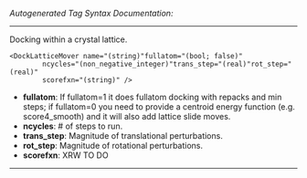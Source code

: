_Autogenerated Tag Syntax Documentation:_

---
Docking within a crystal lattice.

```
<DockLatticeMover name="(string)"fullatom="(bool; false)"
        ncycles="(non_negative_integer)"trans_step="(real)"rot_step="(real)"
        scorefxn="(string)" />
```

-   **fullatom**: If fullatom=1 it does fullatom docking with repacks and min steps; if fullatom=0 you need to provide a centroid energy function (e.g. score4_smooth) and it will also add lattice slide moves.
-   **ncycles**: # of steps to run.
-   **trans_step**: Magnitude of translational perturbations.
-   **rot_step**: Magnitude of rotational perturbations.
-   **scorefxn**: XRW TO DO

---
